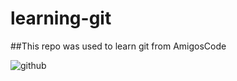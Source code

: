# learning-git

##This repo was used to learn git from AmigosCode

![github](https://user-images.githubusercontent.com/59475884/153770692-ff013b57-df70-44d7-99db-dc02641a2a33.png)
